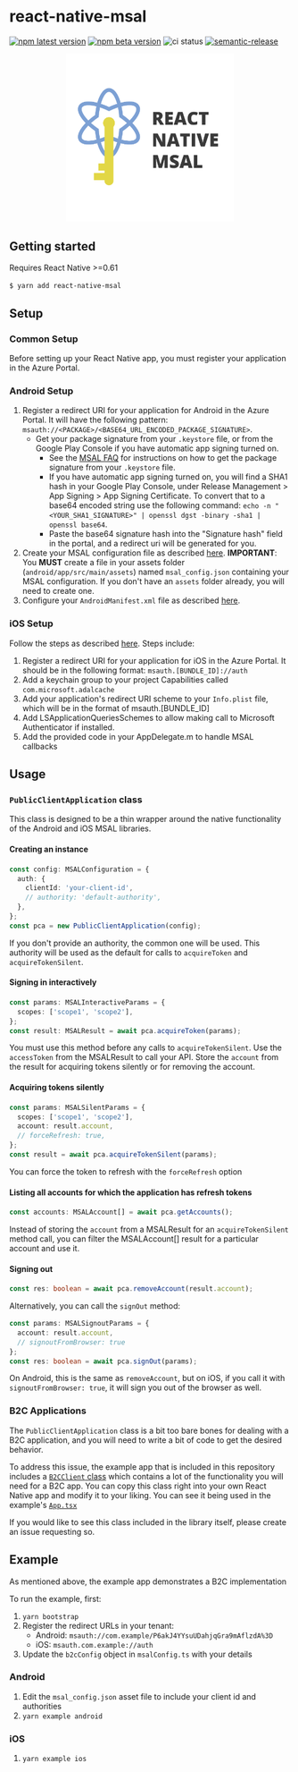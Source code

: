 # react-native-msal

[![npm latest version](https://img.shields.io/npm/v/react-native-msal/latest.svg)](https://www.npmjs.com/package/react-native-msal)
[![npm beta version](https://img.shields.io/npm/v/react-native-msal/beta.svg)](https://www.npmjs.com/package/react-native-msal)
![ci status](https://github.com/stashenergy/react-native-msal/workflows/CI/badge.svg)
[![semantic-release](https://img.shields.io/badge/%20%20%F0%9F%93%A6%F0%9F%9A%80-semantic--release-e10079.svg)](https://github.com/semantic-release/semantic-release)

<p align="center">
  <img src="_assets/ReactNativeMSALLogo.png" width="300">
</p>

## Getting started

Requires React Native >=0.61

`$ yarn add react-native-msal`

## Setup

### Common Setup

Before setting up your React Native app, you must register your application in the Azure Portal.

### Android Setup

1. Register a redirect URI for your application for Android in the Azure Portal. It will have the following pattern: `msauth://<PACKAGE>/<BASE64_URL_ENCODED_PACKAGE_SIGNATURE>`.
   - Get your package signature from your `.keystore` file, or from the Google Play Console if you have automatic app signing turned on.
     - See the [MSAL FAQ](https://github.com/AzureAD/microsoft-authentication-library-for-android/wiki/MSAL-FAQ#redirect-uri-issues) for instructions on how to get the package signature from your `.keystore` file.
     - If you have automatic app signing turned on, you will find a SHA1 hash in your Google Play Console, under Release Management > App Signing > App Signing Certificate. To convert that to a base64 encoded string use the following command: `echo -n "<YOUR_SHA1_SIGNATURE>" | openssl dgst -binary -sha1 | openssl base64`.
     - Paste the base64 signature hash into the "Signature hash" field in the portal, and a redirect uri will be generated for you.
1. Create your MSAL configuration file as described [here](https://github.com/AzureAD/microsoft-authentication-library-for-android#step-2-create-your-msal-configuration-file). **IMPORTANT**: You **MUST** create a file in your assets folder (`android/app/src/main/assets`) named `msal_config.json` containing your MSAL configuration. If you don't have an `assets` folder already, you will need to create one.
1. Configure your `AndroidManifest.xml` file as described [here](https://github.com/AzureAD/microsoft-authentication-library-for-android#step-3-configure-the-androidmanifestxml).

### iOS Setup

Follow the steps as described [here](https://github.com/AzureAD/microsoft-authentication-library-for-objc#configuring-msal). Steps include:

1. Register a redirect URI for your application for iOS in the Azure Portal. It should be in the following format: `msauth.[BUNDLE_ID]://auth`
1. Add a keychain group to your project Capabilities called `com.microsoft.adalcache`
1. Add your application's redirect URI scheme to your `Info.plist` file, which will be in the format of msauth.[BUNDLE_ID]
1. Add LSApplicationQueriesSchemes to allow making call to Microsoft Authenticator if installed.
1. Add the provided code in your AppDelegate.m to handle MSAL callbacks

## Usage

### `PublicClientApplication` class

This class is designed to be a thin wrapper around the native functionality of the Android and iOS MSAL libraries.

#### Creating an instance

```typescript
const config: MSALConfiguration = {
  auth: {
    clientId: 'your-client-id',
    // authority: 'default-authority',
  },
};
const pca = new PublicClientApplication(config);
```

If you don't provide an authority, the common one will be used. This authority will be used as the default for calls to `acquireToken` and `acquireTokenSilent`.

#### Signing in interactively

```typescript
const params: MSALInteractiveParams = {
  scopes: ['scope1', 'scope2'],
};
const result: MSALResult = await pca.acquireToken(params);
```

You must use this method before any calls to `acquireTokenSilent`.
Use the `accessToken` from the MSALResult to call your API.
Store the `account` from the result for acquiring tokens silently or for removing the account.

#### Acquiring tokens silently

```typescript
const params: MSALSilentParams = {
  scopes: ['scope1', 'scope2'],
  account: result.account,
  // forceRefresh: true,
};
const result = await pca.acquireTokenSilent(params);
```

You can force the token to refresh with the `forceRefresh` option

#### Listing all accounts for which the application has refresh tokens

```typescript
const accounts: MSALAccount[] = await pca.getAccounts();
```

Instead of storing the `account` from a MSALResult for an `acquireTokenSilent` method call, you can filter the MSALAccount[] result for a particular account and use it.

#### Signing out

```typescript
const res: boolean = await pca.removeAccount(result.account);
```

Alternatively, you can call the `signOut` method:

```typescript
const params: MSALSignoutParams = {
  account: result.account,
  // signoutFromBrowser: true
};
const res: boolean = await pca.signOut(params);
```

On Android, this is the same as `removeAccount`, but on iOS, if you call it with `signoutFromBrowser: true`, it will sign you out of the browser as well.

### B2C Applications

The `PublicClientApplication` class is a bit too bare bones for dealing with a B2C application, and you will need to write a bit of code to get the desired behavior.

To address this issue, the example app that is included in this repository includes a [`B2CClient` class](./example/src/b2cClient.ts) which contains a lot of the functionality you will need for a B2C app. You can copy this class right into your own React Native app and modify it to your liking. You can see it being used in the example's [`App.tsx`](./example/src/App.tsx)

If you would like to see this class included in the library itself, please create an issue requesting so.

## Example

As mentioned above, the example app demonstrates a B2C implementation

To run the example, first:

1. `yarn bootstrap`
2. Register the redirect URLs in your tenant:
   - Android: `msauth://com.example/P6akJ4YYsuUDahjqGra9mAflzdA%3D`
   - iOS: `msauth.com.example://auth`
3. Update the `b2cConfig` object in `msalConfig.ts` with your details

### Android

1. Edit the `msal_config.json` asset file to include your client id and authorities
2. `yarn example android`

### iOS

1. `yarn example ios`
